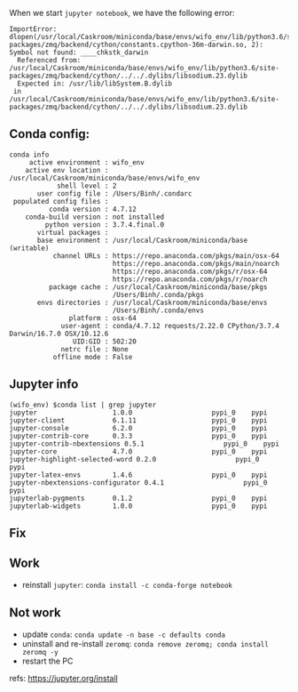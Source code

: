 When we start `jupyter notebook`, we have the following error:

```shell script
ImportError: dlopen(/usr/local/Caskroom/miniconda/base/envs/wifo_env/lib/python3.6/site-packages/zmq/backend/cython/constants.cpython-36m-darwin.so, 2): Symbol not found: ____chkstk_darwin
  Referenced from: /usr/local/Caskroom/miniconda/base/envs/wifo_env/lib/python3.6/site-packages/zmq/backend/cython/../../.dylibs/libsodium.23.dylib
  Expected in: /usr/lib/libSystem.B.dylib
 in /usr/local/Caskroom/miniconda/base/envs/wifo_env/lib/python3.6/site-packages/zmq/backend/cython/../../.dylibs/libsodium.23.dylib
```

## Conda config:
```shell script
conda info
     active environment : wifo_env
    active env location : /usr/local/Caskroom/miniconda/base/envs/wifo_env
            shell level : 2
       user config file : /Users/Binh/.condarc
 populated config files :
          conda version : 4.7.12
    conda-build version : not installed
         python version : 3.7.4.final.0
       virtual packages :
       base environment : /usr/local/Caskroom/miniconda/base  (writable)
           channel URLs : https://repo.anaconda.com/pkgs/main/osx-64
                          https://repo.anaconda.com/pkgs/main/noarch
                          https://repo.anaconda.com/pkgs/r/osx-64
                          https://repo.anaconda.com/pkgs/r/noarch
          package cache : /usr/local/Caskroom/miniconda/base/pkgs
                          /Users/Binh/.conda/pkgs
       envs directories : /usr/local/Caskroom/miniconda/base/envs
                          /Users/Binh/.conda/envs
               platform : osx-64
             user-agent : conda/4.7.12 requests/2.22.0 CPython/3.7.4 Darwin/16.7.0 OSX/10.12.6
                UID:GID : 502:20
             netrc file : None
           offline mode : False
```

## Jupyter info

```shell script
(wifo_env) $conda list | grep jupyter
jupyter                   1.0.0                    pypi_0    pypi
jupyter-client            6.1.11                   pypi_0    pypi
jupyter-console           6.2.0                    pypi_0    pypi
jupyter-contrib-core      0.3.3                    pypi_0    pypi
jupyter-contrib-nbextensions 0.5.1                    pypi_0    pypi
jupyter-core              4.7.0                    pypi_0    pypi
jupyter-highlight-selected-word 0.2.0                    pypi_0    pypi
jupyter-latex-envs        1.4.6                    pypi_0    pypi
jupyter-nbextensions-configurator 0.4.1                    pypi_0    pypi
jupyterlab-pygments       0.1.2                    pypi_0    pypi
jupyterlab-widgets        1.0.0                    pypi_0    pypi
```

## Fix
## Work
* reinstall `jupyter`: `conda install -c conda-forge notebook`

## Not work
* update `conda`: `conda update -n base -c defaults conda`
* uninstall and re-install `zeromq`: `conda remove zeromq; conda install zeromq -y`
* restart the PC

refs: 
https://jupyter.org/install
